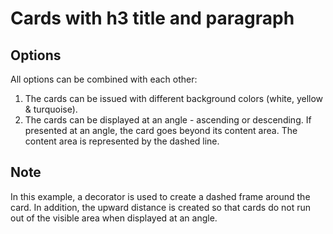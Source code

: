 # Cards with h3 title and paragraph

## Options

All options can be combined with each other:

1. The cards can be issued with different background colors (white, yellow & turquoise).
2. The cards can be displayed at an angle - ascending or descending. If presented at an angle, the card goes beyond its content area. The content area is represented by the dashed line.

## Note

In this example, a decorator is used to create a dashed frame around the card. In addition, the upward distance is created so that cards do not run out of the visible area when displayed at an angle.
